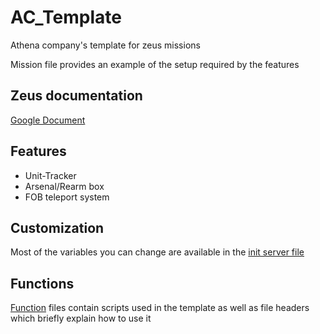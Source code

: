 # AC_Template
Athena company's template for zeus missions

Mission file provides an example of the setup required by the features
## Zeus documentation
[Google Document](https://docs.google.com/document/d/1GAnN8WRpHunJGwsFCwL98DVxpv7MkVnK6a6cgLG1p1o/edit?usp=sharing)

## Features

- Unit-Tracker
- Arsenal/Rearm box
- FOB teleport system

## Customization
Most of the variables you can change are available in the [init server file](Zeus_AC_Template.Stratis/InitServer.sqf) 

## Functions 

[Function](Zeus_AC_Template.Stratis/functions) files contain scripts used in the template as well as file headers which briefly explain how to use it  
